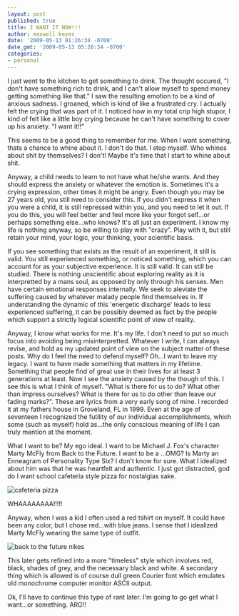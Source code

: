 ```yaml
---
layout: post
published: true
title: I WANT IT NOW!!!
author: maxwell keyes
date: '2009-05-13 01:26:34 -0700'
date_gmt: '2009-05-13 05:26:34 -0700'
categories:
- personal
---
```


I just went to the kitchen to get something to drink. The thought occured, "I
don't have something rich to drink, and I can't allow myself to spend money
getting something like that." I saw the resulting emotion to be a kind of
anxious sadness. I groaned, which is kind of like a frustrated cry. I actually
felt the crying that was part of it. I noticed how in my total crip high stupor,
I kind of felt like a little boy crying because he can't have something to cover
up his anxiety. "I want it!!"

This seems to be a good thing to remember for me. When I want something, thats a
chance to whine about it. I don't do that. I stop myself. Who whines about shit
by themselves? I don't! Maybe it's time that I start to whine about shit.

Anyway, a child needs to learn to not have what he/she wants. And they should
express the anxiety or whatever the emotion is. Sometimes it's a crying
expression, other times it might be angry. Even though you may be 27 years old,
you still need to consider this. If you didn't express it when you were a child,
it is still repressed within you, and you need to let it out. If you do this,
you will feel better and feel more like your forgot self...or perhaps something
else...who knows? It's all just an experiment. I know my life is nothing anyway,
so be willing to play with "crazy". Play with it, but still retain your mind,
your logic, your thinking, your scientific basis.

If you see something that exists as the result of an experiment, it still is
valid. You still experienced something, or noticed something, which you can
account for as your subjective experience. It is still valid. It can still be
studied. There is nothing unscientific about exploring reality as it is
interpretted by a mans soul, as opposed by only through his senses. Men have
certain emotional responses internally. We seek to aleviate the suffering caused
by whatever malady people find themselves in. If understanding the dynamic of
this 'energetic discharge' leads to less experienced suffering, it can be
possibly deemed as fact by the people which support a strictly logical
scientific point of view of reality.

Anyway, I know what works for me. It's my life. I don't need to put so much
focus into avoiding being misinterpretted. Whatever I write, I can always
revise, and hold as my updated point of view on the subject matter of these
posts. Why do I feel the need to defend myself? Oh...I want to leave my legacy.
I want to have made something that matters in my lifetime. Something that people
find of great use in their lives for at least 3 generations at least. Now I see
the anxiety caused by the though of this. I see this is what I think of myself.
"What is there for us to do? What other than impress ourselves? What is there
for us to do other than leave our fading marks?". These are lyrics from a very
early song of mine. I recorded it at my fathers house in Groveland, FL in 1999.
Even at the age of seventeen I recognized the futility of our individual
accomplishments, which some (such as myself) hold as...the only conscious
meaning of life I can truly mention at the moment.

What I want to be? My ego ideal. I want to be Michael J. Fox's character Marty
McFly from Back to the Future. I want to be a ...OMG? Is Marty an Enneagram of
Personality Type Six? I don't know for sure. What I idealized about him was that
he was heartfelt and authentic. I just got distracted, god do I want school
cafeteria style pizza for nostalgias sake.

![cafeteria pizza](./square_cafeteria_pizza-300x214.jpg "cafeteria pizza")

WHAAAAAAAA!!!!!

Anyway, when I was a kid I often used a red tshirt on myself. It could have been
any color, but I chose red...with blue jeans. I sense that I idealized Marty
McFly wearing the same type of outfit.

![back to the future nikes](./backtothefuturenikes-300x196.jpg "back to the future nikes")

This later gets refined into a more "timeless" style which involves red, black,
shades of grey, and the necessary black and white. A secondary thing which is
allowed is of course dull green Courier font which emulates old monochrome
computer monitor ASCII output.

Ok, I'll have to continue this type of rant later. I'm going to go get what I
want...or something. ARG!!

